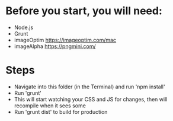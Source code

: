 # Before you start, you will need:

- Node.js
- Grunt
- imageOptim https://imageoptim.com/mac
- imageAlpha https://pngmini.com/

# Steps

- Navigate into this folder (in the Terminal) and run 'npm install'
- Run 'grunt'
- This will start watching your CSS and JS for changes, then will recompile when it sees some
- Run 'grunt dist' to build for production

